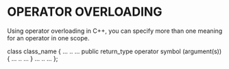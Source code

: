 # OPERATOR OVERLOADING

Using operator overloading in C++, you can specify more than one meaning for an operator in one scope.

class class_name
{
    ... .. ...
    public
       return_type operator symbol (argument(s))
       {
           ... .. ...
       } 
    ... .. ...
};
